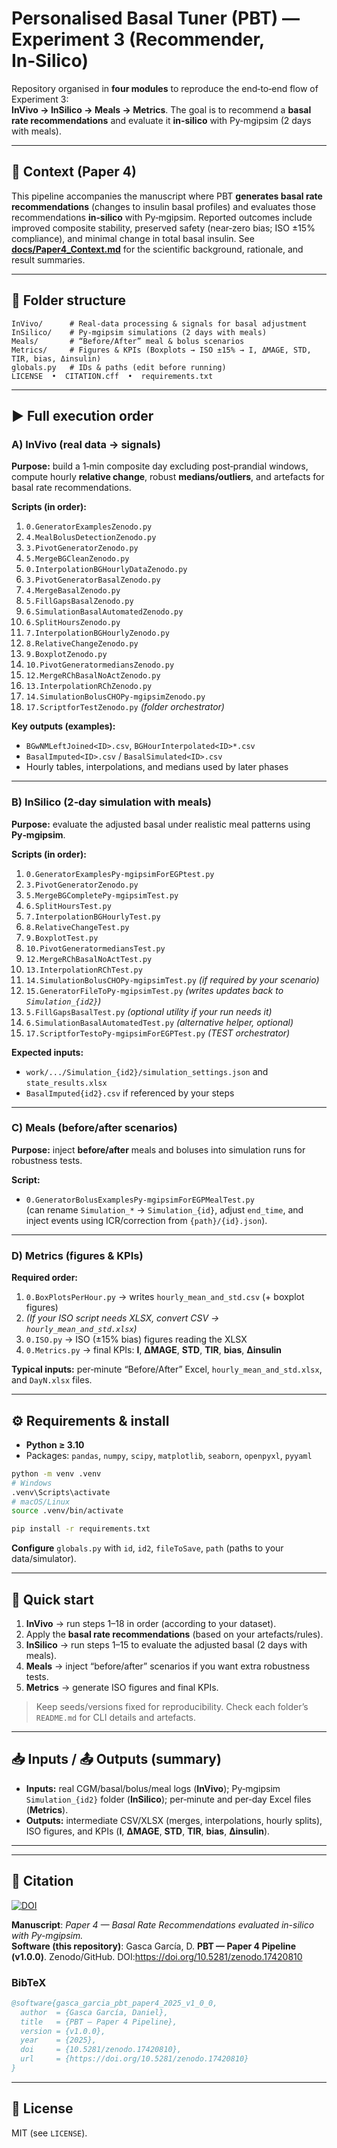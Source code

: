 # Personalised Basal Tuner (PBT) — Experiment 3 (Recommender, In‑Silico)

Repository organised in **four modules** to reproduce the end‑to‑end flow of Experiment 3:  
**InVivo → InSilico → Meals → Metrics**. The goal is to recommend a **basal rate recommendations** and evaluate it **in‑silico** with Py‑mgipsim (2 days with meals).

---

## 📄 Context (Paper 4)

This pipeline accompanies the manuscript where PBT **generates basal rate recommendations** (changes to insulin basal profiles) and evaluates those recommendations **in‑silico** with Py‑mgipsim. Reported outcomes include improved composite stability, preserved safety (near‑zero bias; ISO ±15% compliance), and minimal change in total basal insulin. See **[docs/Paper4_Context.md](./docs/Paper4_Context.md)** for the scientific background, rationale, and result summaries.

---

## 📁 Folder structure

```
InVivo/      # Real‑data processing & signals for basal adjustment
InSilico/    # Py‑mgipsim simulations (2 days with meals)
Meals/       # “Before/After” meal & bolus scenarios
Metrics/     # Figures & KPIs (Boxplots → ISO ±15% → I, ΔMAGE, STD, TIR, bias, Δinsulin)
globals.py   # IDs & paths (edit before running)
LICENSE  •  CITATION.cff  •  requirements.txt
```

---

## ▶️ Full execution order

### A) **InVivo** (real data → signals)
**Purpose:** build a 1‑min composite day excluding post‑prandial windows, compute hourly **relative change**, robust **medians/outliers**, and artefacts for basal rate recommendations.

**Scripts (in order):**
1. `0.GeneratorExamplesZenodo.py`  
2. `4.MealBolusDetectionZenodo.py`  
3. `3.PivotGeneratorZenodo.py`  
4. `5.MergeBGCleanZenodo.py`  
5. `0.InterpolationBGHourlyDataZenodo.py`  
6. `3.PivotGeneratorBasalZenodo.py`  
7. `4.MergeBasalZenodo.py`  
8. `5.FillGapsBasalZenodo.py`  
9. `6.SimulationBasalAutomatedZenodo.py`  
10. `6.SplitHoursZenodo.py`  
11. `7.InterpolationBGHourlyZenodo.py`  
12. `8.RelativeChangeZenodo.py`  
13. `9.BoxplotZenodo.py`  
14. `10.PivotGeneratormediansZenodo.py`  
15. `12.MergeRChBasalNoActZenodo.py`  
16. `13.InterpolationRChZenodo.py`  
17. `14.SimulationBolusCHOPy-mgipsimZenodo.py`  
18. `17.ScriptforTestZenodo.py` *(folder orchestrator)*

**Key outputs (examples):**
- `BGwNMLeftJoined<ID>.csv`, `BGHourInterpolated<ID>*.csv`  
- `BasalImputed<ID>.csv` / `BasalSimulated<ID>.csv`  
- Hourly tables, interpolations, and medians used by later phases

---

### B) **InSilico** (2‑day simulation with meals)
**Purpose:** evaluate the adjusted basal under realistic meal patterns using **Py‑mgipsim**.

**Scripts (in order):**
1. `0.GeneratorExamplesPy-mgipsimForEGPtest.py`  
2. `3.PivotGeneratorZenodo.py`  
3. `5.MergeBGCompletePy-mgipsimTest.py`  
4. `6.SplitHoursTest.py`  
5. `7.InterpolationBGHourlyTest.py`  
6. `8.RelativeChangeTest.py`  
7. `9.BoxplotTest.py`  
8. `10.PivotGeneratormediansTest.py`  
9. `12.MergeRChBasalNoActTest.py`  
10. `13.InterpolationRChTest.py`  
11. `14.SimulationBolusCHOPy-mgipsimTest.py` *(if required by your scenario)*  
12. `15.GeneratorFileToPy-mgipsimTest.py` *(writes updates back to `Simulation_{id2}`)*  
13. `5.FillGapsBasalTest.py` *(optional utility if your run needs it)*  
14. `6.SimulationBasalAutomatedTest.py` *(alternative helper, optional)*  
15. `17.ScriptforTestoPy-mgipsimForEGPTest.py` *(TEST orchestrator)*

**Expected inputs:**
- `work/.../Simulation_{id2}/simulation_settings.json` and `state_results.xlsx`  
- `BasalImputed{id2}.csv` if referenced by your steps

---

### C) **Meals** (before/after scenarios)
**Purpose:** inject **before/after** meals and boluses into simulation runs for robustness tests.

**Script:**
- `0.GeneratorBolusExamplesPy-mgipsimForEGPMealTest.py`  
  (can rename `Simulation_*` → `Simulation_{id}`, adjust `end_time`, and inject events using ICR/correction from `{path}/{id}.json`).

---

### D) **Metrics** (figures & KPIs)
**Required order:**
1. `0.BoxPlotsPerHour.py` → writes `hourly_mean_and_std.csv` (+ boxplot figures)  
2. *(If your ISO script needs XLSX, convert CSV → `hourly_mean_and_std.xlsx`)*  
3. `0.ISO.py` → ISO (±15% bias) figures reading the XLSX  
4. `0.Metrics.py` → final KPIs: **I**, **ΔMAGE**, **STD**, **TIR**, **bias**, **Δinsulin**

**Typical inputs:** per‑minute “Before/After” Excel, `hourly_mean_and_std.xlsx`, and `DayN.xlsx` files.

---

## ⚙️ Requirements & install

- **Python ≥ 3.10**  
- Packages: `pandas`, `numpy`, `scipy`, `matplotlib`, `seaborn`, `openpyxl`, `pyyaml`

```bash
python -m venv .venv
# Windows
.venv\Scripts\activate
# macOS/Linux
source .venv/bin/activate

pip install -r requirements.txt
```

**Configure** `globals.py` with `id`, `id2`, `fileToSave`, `path` (paths to your data/simulator).

---

## 🚀 Quick start

1) **InVivo** → run steps 1–18 in order (according to your dataset).  
2) Apply the **basal rate recommendations** (based on your artefacts/rules).  
3) **InSilico** → run steps 1–15 to evaluate the adjusted basal (2 days with meals).  
4) **Meals** → inject “before/after” scenarios if you want extra robustness tests.  
5) **Metrics** → generate ISO figures and final KPIs.

> Keep seeds/versions fixed for reproducibility. Check each folder’s `README.md` for CLI details and artefacts.

---

## 📥 Inputs / 📤 Outputs (summary)

- **Inputs:** real CGM/basal/bolus/meal logs (**InVivo**); Py‑mgipsim `Simulation_{id2}` folder (**InSilico**); per‑minute and per‑day Excel files (**Metrics**).  
- **Outputs:** intermediate CSV/XLSX (merges, interpolations, hourly splits), ISO figures, and KPIs (**I**, **ΔMAGE**, **STD**, **TIR**, **bias**, **Δinsulin**).

---


---

## 📌 Citation

[![DOI](https://zenodo.org/badge/DOI/10.5281/zenodo.17420810.svg)](https://doi.org/10.5281/zenodo.17420810)

**Manuscript**: *Paper 4 — Basal Rate Recommendations evaluated in-silico with Py-mgipsim.*  
**Software (this repository)**: Gasca García, D. **PBT — Paper 4 Pipeline (v1.0.0)**. Zenodo/GitHub. DOI:https://doi.org/10.5281/zenodo.17420810

### BibTeX
```bibtex
@software{gasca_garcia_pbt_paper4_2025_v1_0_0,
  author  = {Gasca García, Daniel},
  title   = {PBT — Paper 4 Pipeline},
  version = {v1.0.0},
  year    = {2025},
  doi     = {10.5281/zenodo.17420810},
  url     = {https://doi.org/10.5281/zenodo.17420810}
} 
```

--- 

## 📝 License
MIT (see `LICENSE`).
